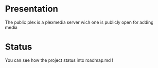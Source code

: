 # Presentation

The public plex is a plexmedia server wich one is publicly open for adding media

# Status

You can see how the project status into roadmap.md !
